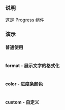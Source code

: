 ### 说明

这是 Progress 组件

### 演示

#### 普通使用

```js {"codepath": "base.jsx"}
```

#### format - 展示文字的格式化

```js {"codepath": "format.jsx"}
```

#### color - 进度条颜色

```js {"codepath": "color.jsx"}
```

#### custom - 自定义

```js {"codepath": "custom.jsx"}
```
